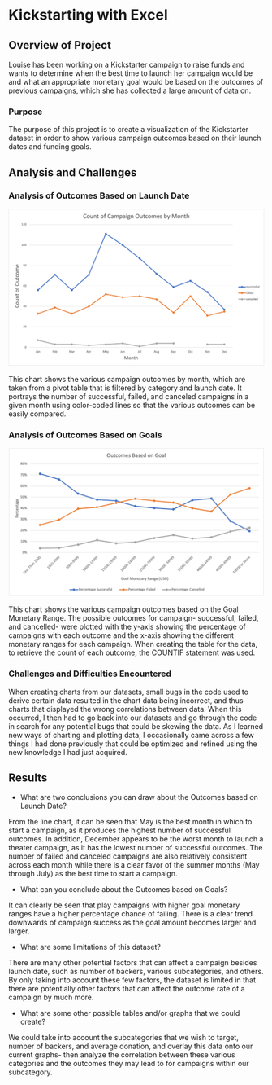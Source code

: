 # Kickstarting with Excel

## Overview of Project

Louise has been working on a Kickstarter campaign to raise funds and wants to determine when the best time to launch her campaign would be and what an appropriate monetary goal would be based on the outcomes of previous campaigns, which she has collected a large amount of data on. 

### Purpose

The purpose of this project is to create a visualization of the Kickstarter dataset in order to show various campaign outcomes based on their launch dates and funding goals. 

## Analysis and Challenges

### Analysis of Outcomes Based on Launch Date

![OutcomesByLaunchDate](https://github.com/tylerfallon/kickstarter_analysis/blob/main/resources/Theater_Outcomes_vs_Launch.png?raw=true)

This chart shows the various campaign outcomes by month, which are taken from a pivot table that is filtered by category and launch date. It portrays the number of successful, failed, and canceled campaigns in a given month using color-coded lines so that the various outcomes can be easily compared. 

### Analysis of Outcomes Based on Goals

![OutcomesVsGoals](https://github.com/tylerfallon/kickstarter_analysis/blob/main/resources/Outcomes_vs_Goals.png?raw=true)

This chart shows the various campaign outcomes based on the Goal Monetary Range. The possible outcomes for campaign- successful, failed, and cancelled- were plotted with the y-axis showing the percentage of campaigns with each outcome and the x-axis showing the different monetary ranges for each campaign. When creating the table for the data, to retrieve the count of each outcome, the COUNTIF statement was used. 

### Challenges and Difficulties Encountered

When creating charts from our datasets, small bugs in the code used to derive certain data resulted in the chart data being incorrect, and thus charts that displayed the wrong correlations between data. When this occurred, I then had to go back into our datasets and go through the code in search for any potential bugs that could be skewing the data. As I learned new ways of charting and plotting data, I occasionally came across a few things I had done previously that could be optimized and refined using the new knowledge I had just acquired. 

## Results

- What are two conclusions you can draw about the Outcomes based on Launch Date?

From the line chart, it can be seen that May is the best month in which to start a campaign, as it produces the highest number of successful outcomes. In addition, December appears to be the worst month to launch a theater campaign, as it has the lowest number of successful outcomes. The number of failed and canceled campaigns are also relatively consistent across each month while there is a clear favor of the summer months (May through July) as the best time to start a campaign. 

- What can you conclude about the Outcomes based on Goals?

It can clearly be seen that play campaigns with higher goal monetary ranges have a higher percentage chance of failing. There is a clear trend downwards of campaign success as the goal amount becomes larger and larger. 

- What are some limitations of this dataset?

There are many other potential factors that can affect a campaign besides launch date, such as number of backers, various subcategories, and others. By only taking into account these few factors, the dataset is limited in that there are potentially other factors that can affect the outcome rate of a campaign by much more. 

- What are some other possible tables and/or graphs that we could create?

We could take into account the subcategories that we wish to target, number of backers, and average donation, and overlay this data onto our current graphs- then analyze the correlation between these various categories and the outcomes they may lead to for campaigns within our subcategory. 
